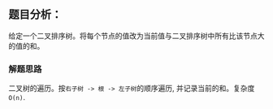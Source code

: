 ## 题目分析：

给定一个二叉排序树。将每个节点的值改为当前值与二叉排序树中所有比该节点大的值的和。

### 解题思路
二叉树的遍历。按`右子树 -> 根 -> 左子树`的顺序遍历, 并记录当前的和。复杂度`O(n)`.